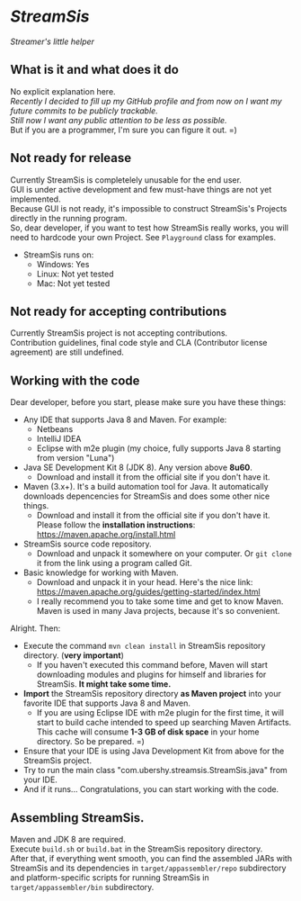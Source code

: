 *StreamSis*
==============
*Streamer's little helper*

What is it and what does it do
--------------
No explicit explanation here.  
*Recently I decided to fill up my GitHub profile and from now on I want my future commits to be publicly trackable.  
Still now I want any public attention to be less as possible.*  
But if you are a programmer, I'm sure you can figure it out. =)  

Not ready for release
--------------
Currently StreamSis is completelely unusable for the end user.  
GUI is under active development and few must-have things are not yet implemented.  
Because GUI is not ready, it's impossible to construct StreamSis's Projects directly in the running program.  
So, dear developer, if you want to test how StreamSis really works, you will need to hardcode your own Project. See ```Playground``` class for examples.  
- StreamSis runs on:
  - Windows: Yes
  - Linux: Not yet tested
  - Mac: Not yet tested

Not ready for accepting contributions
--------------
Currently StreamSis project is not accepting contributions.  
Contribution guidelines, final code style and CLA (Contributor license agreement) are still undefined.  

Working with the code
--------------
Dear developer, before you start, please make sure you have these things:
- Any IDE that supports Java 8 and Maven. For example:
  - Netbeans
  - IntelliJ IDEA
  - Eclipse with m2e plugin (my choice, fully supports Java 8 starting from version "Luna")
- Java SE Development Kit 8 (JDK 8). Any version above **8u60**.
  - Download and install it from the official site if you don't have it.
- Maven (3.x+). It's a build automation tool for Java. It automatically downloads depencencies for StreamSis and does some other nice things.
  - Download and install it from the official site if you don't have it. Please follow the **installation instructions**: https://maven.apache.org/install.html
- StreamSis source code repository. 
  - Download and unpack it somewhere on your computer. Or ```git clone``` it from the link using a program called Git.
- Basic knowledge for working with Maven.
  - Download and unpack it in your head. Here's the nice link: https://maven.apache.org/guides/getting-started/index.html
  - I really recommend you to take some time and get to know Maven. Maven is used in many Java projects, because it's so convenient.

Alright. Then:
- Execute the command ```mvn clean install``` in StreamSis repository directory. (**very important**) 
  - If you haven't executed this command before, Maven will start downloading modules and plugins for himself and libraries for StreamSis. **It might take some time.** 
- **Import** the StreamSis repository directory **as Maven project** into your favorite IDE that supports Java 8 and Maven. 
  - If you are using Eclipse IDE with m2e plugin for the first time, it will start to build cache intended to speed up searching Maven Artifacts. This cache will consume **1-3 GB of disk space** in your home directory. So be prepared. =)
- Ensure that your IDE is using Java Development Kit from above for the StreamSis project.
- Try to run the main class "com.ubershy.streamsis.StreamSis.java" from your IDE.
- And if it runs... Congratulations, you can start working with the code.

Assembling StreamSis.
--------------
Maven and JDK 8 are required.  
Execute ```build.sh``` or ```build.bat``` in the StreamSis repository directory.  
After that, if everything went smooth, you can find the assembled JARs with StreamSis and its dependencies in ```target/appassembler/repo``` subdirectory and platform-specific scripts for running StreamSis in ```target/appassembler/bin``` subdirectory.